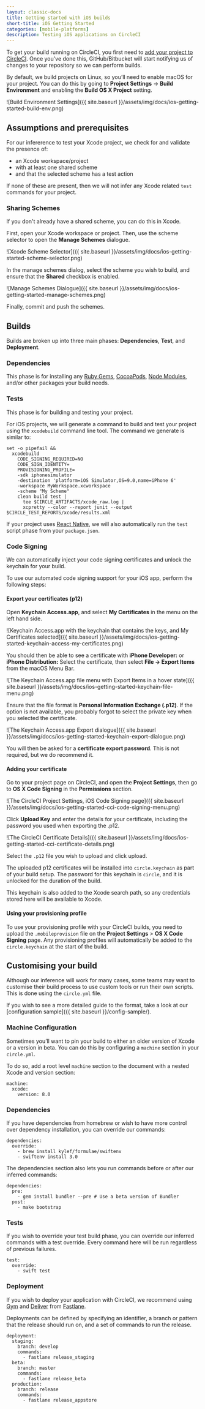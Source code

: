 ```yaml
---
layout: classic-docs
title: Getting started with iOS builds
short-title: iOS Getting Started
categories: [mobile-platforms]
description: Testing iOS applications on CircleCI
---
```


To get your build running on CircleCI, you first need to [add your project to CircleCI](https://circleci.com/projects). Once you’ve done this, GitHub/Bitbucket will start notifying us of changes to your repository so we can perform builds.

By default, we build projects on Linux, so you’ll need to enable macOS for your project. You can do this by going to **Project Settings** -> **Build Environment** and enabling the **Build OS X Project** setting.

![Build Environment Settings]({{ site.baseurl }}/assets/img/docs/ios-getting-started-build-env.png)

## Assumptions and prerequisites

For our infererence to test your Xcode project, we check for and validate the presence of:

- an Xcode workspace/project
- with at least one shared scheme
- and that the selected scheme has a test action

If none of these are present, then we will not infer any Xcode related `test` commands for your project.

### Sharing Schemes

If you don't already have a shared scheme, you can do this in Xcode.

First, open your Xcode workspace or project. Then, use the scheme selector to open the **Manage Schemes** dialogue.

![Xcode Scheme Selector]({{ site.baseurl }}/assets/img/docs/ios-getting-started-scheme-selector.png)

In the manage schemes dialog, select the scheme you wish to build, and ensure that the **Shared** checkbox is enabled.

![Manage Schemes Dialogue]({{ site.baseurl }}/assets/img/docs/ios-getting-started-manage-schemes.png)

Finally, commit and push the schemes.

## Builds

Builds are broken up into three main phases: **Dependencies**, **Test**, and **Deployment**.

### Dependencies

This phase is for installing any [Ruby Gems](https://rubygems.org), [CocoaPods](https://cocoapods.org), [Node Modules](https://npmjs.org), and/or other packages your build needs.

### Tests

This phase is for building and testing your project.

For iOS projects, we will generate a command to build and test your project using the `xcodebuild` command line tool. The command we generate is similar to:

```
set -o pipefail &&
  xcodebuild
    CODE_SIGNING_REQUIRED=NO
    CODE_SIGN_IDENTITY=
    PROVISIONING_PROFILE=
    -sdk iphonesimulator
    -destination 'platform=iOS Simulator,OS=9.0,name=iPhone 6'
    -workspace MyWorkspace.xcworkspace
    -scheme "My Scheme"
    clean build test |
      tee $CIRCLE_ARTIFACTS/xcode_raw.log |
      xcpretty --color --report junit --output $CIRCLE_TEST_REPORTS/xcode/results.xml
```

If your project uses [React Native](https://facebook.github.io/react-native/), we will also automatically run the `test` script phase from your `package.json`.

### Code Signing

We can automatically inject your code signing certificates and unlock the keychain for your build.

To use our automated code signing support for your iOS app, perform the following steps:

#### Export your certificates (p12)

Open **Keychain Access.app**, and select **My Certificates** in the menu on the left hand side.

![Keychain Access.app with the keychain that contains the keys, and My Certificates selected]({{ site.baseurl }}/assets/img/docs/ios-getting-started-keychain-access-my-certificates.png)

You should then be able to see a certificate with **iPhone Developer:** or **iPhone Distribution:**
Select the certificate, then select **File -> Export Items** from the macOS Menu Bar.

![The Keychain Access.app file menu with Export Items in a hover state]({{ site.baseurl }}/assets/img/docs/ios-getting-started-keychain-file-menu.png)

Ensure that the file format is **Personal Information Exchange (.p12)**. If the option is not available, you probably forgot to select the private key when you selected the certificate.

![The Keychain Access.app Export dialogue]({{ site.baseurl }}/assets/img/docs/ios-getting-started-keychain-export-dialogue.png)

You will then be asked for a **certificate export password**. This is not required, but we do recommend it.

#### Adding your certificate

Go to your project page on CircleCI, and open the **Project Settings**, then go to **OS X Code Signing** in the **Permissions** section.

![The CircleCI Project Settings, iOS Code Signing page]({{ site.baseurl }}/assets/img/docs/ios-getting-started-cci-code-signing-menu.png)

Click **Upload Key** and enter the details for your certificate, including the password you used when exporting the .p12.

![The CircleCI Certificate Details]({{ site.baseurl }}/assets/img/docs/ios-getting-started-cci-certificate-details.png)

Select the `.p12` file you wish to upload and click upload.

The uploaded p12 certificates will be installed into `circle.keychain` as part of your build setup. The password for this keychain is `circle`, and it is unlocked for the duration of the build.

This keychain is also added to the Xcode search path, so any credentials stored here will be available to Xcode.

#### Using your provisioning profile

To use your provisioning profile with your CircleCI builds, you need to upload the `.mobileprovision` file on the **Project Settings** > **OS X Code Signing** page. Any provisioning profiles will automatically be added to the `circle.keychain` at the start of the build.

## Customising your build

Although our inference will work for many cases, some teams may want to customise their build process to use custom tools or run their own scripts. This is done using the `circle.yml` file.

If you wish to see a more detailed guide to the format, take a look at our [configuration sample]({{ site.baseurl }}/config-sample/).

### Machine Configuration

Sometimes you’ll want to pin your build to either an older version of Xcode or a version in beta. You can do this by configuring a `machine` section in your `circle.yml`.

To do so, add a root level `machine` section to the document with a nested Xcode and version section:

```
machine:
  xcode:
    version: 8.0
```

### Dependencies

If you have dependencies from homebrew or wish to have more control over dependency installation, you can override our commands:

```
dependencies:
  override:
    - brew install kylef/formulae/swiftenv
    - swiftenv install 3.0
```

The dependencies section also lets you run commands before or after our inferred commands:

```
dependencies:
  pre:
    - gem install bundler --pre # Use a beta version of Bundler
  post:
    - make bootstrap
```

### Tests

If you wish to override your test build phase, you can override our inferred commands with a test override. Every command here will be run regardless of previous failures.

```
test:
  override:
    - swift test
```

### Deployment

If you wish to deploy your application with CircleCI, we recommend using [Gym](https://github.com/fastlane/fastlane/tree/master/gym) and [Deliver](https://github.com/fastlane/fastlane/tree/master/deliver) from [Fastlane](https://fastlane.tools).

Deployments can be defined by specifying an identifier, a branch or pattern that the release should run on, and a set of commands to run the release.

```
deployment:
  staging:
    branch: develop
    commands:
      - fastlane release_staging
  beta:
    branch: master
    commands:
      - fastlane release_beta
  production:
    branch: release
    commands:
      - fastlane release_appstore
```
